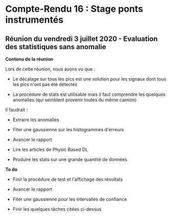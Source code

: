 # **Compte-Rendu 16 : Stage ponts instrumentés**

## **Réunion du vendredi 3 juillet 2020 - Evaluation des statistiques sans anomalie**


**Contenu de la réunion**

Lors de cette réunion, nous avons vu que :

- Le décalage sur tous les pics est une solution pour les signaux dont tous les pics n'ont pas été détectés

- La procédure de stats est utilisable mais il faut comprendre les quelques anomalies (qui semblent provenir toutes du même camion)



Il faudrait :

- Extraire les anomalies

- Fiter une gaussienne sur les histogrammes d'erreurs

- Avancer le rapport

- Lire les articles de Physic Based DL

- Produire les stats sur une grande quantité de données



**To do**

- Finir la procédure de test et l'affichage des résultats

- Avancer le rapport

- Fiter une gaussienne pour les intervalles de confiance

- Finir les quelques tâches citées ci-dessus

